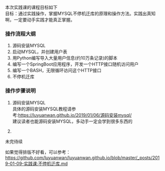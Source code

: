 本次实践课的课程目标如下  
目标：通过实践操作，掌握MYSQL不停机迁库的原理和操作方法。实践出真知啊，一定要动手实践才能真正掌握。

### 操作流程大纲
1. 源码安装MYSQL  
2. 启动MYSQL，并创建用户表  
3. 用Python编写导入大量用户信息(约10万条记录)的脚本  
4. 编写一个SpringBoot应用程序，开发一个HTTP接口随机访问用户  
5. 编写一个BASH，无限循环访问这个HTTP接口  
6. 不停机迁库  


### 操作步骤说明
1. 源码安装MYSQL  
具体的源码安装MYSQL教程请参考:https://luyuanwan.github.io/2019/01/06/源码安装mysql/  
建议读者也能源码安装MYSQL，多动手一定会学到很多东西的

2.   
未完待续



如果觉得排版不好看，可以参考：https://github.com/luyuanwan/luyuanwan.github.io/blob/master/_posts/2019-01-09-实践课:不停机迁库.md
